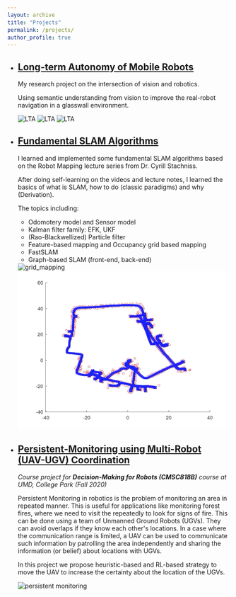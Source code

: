 ```yaml
---
layout: archive
title: "Projects"
permalink: /projects/
author_profile: true
---
```


- ## [Long-term Autonomy of Mobile Robots](https://github.com/codingrex/Long-Term-Autonomy)
    My research project on the intersection of vision and robotics. 
    
    Using semantic understanding from vision to improve the real-robot navigation in a glasswall environment.
     
    <img src="../images/mapping.gif" alt="LTA" width="480"/>
    <img src="../images/localization.gif" alt="LTA" width="480"/>
    <img src="../images/out1.gif" alt="LTA" width="480"/>


- ## [Fundamental SLAM Algorithms](https://github.com/codingrex/SLAM_Course)
    I learned and implemented some fundamental SLAM algorithms based on the Robot Mapping lecture series from Dr. Cyrill Stachniss.
    
    After doing self-learning on the videos and lecture notes, I learned the basics of what is SLAM, how to do (classic paradigms) and why (Derivation). 
    
    The topics including: 
    * Odomotery model and Sensor model
    * Kalman filter family: EFK, UKF 
    * (Rao-Blackwellized) Particle filter 
    * Feature-based mapping and Occupancy grid based mapping 
    * FastSLAM
    * Graph-based SLAM (front-end, back-end)
    
    <img src="../images/gridmap.gif" alt="grid_mapping" width="480"/>
    <img src="../images/lsslam_dlr.gif" alt="Graph-based" width="480"/>
    


- ## [Persistent-Monitoring using Multi-Robot (UAV-UGV) Coordination](https://github.com/VishnuDuttSharma/CMSC818B_MiniProject_2/tree/main/python#persistent-monitoring-using-multi-robot-uav-ugv-coordination)
    *Course project for* ***Decision-Making for Robots (CMSC818B)*** *course at UMD, College Park (Fall 2020)*
    
     Persistent Monitoring in robotics is the problem of monitoring an area in repeated manner. This is useful for applications like monitoring forest fires, where we need to visit the repeatedly to look for signs of fire. This can be done using a team of Unmanned Ground Robots (UGVs). They can avoid overlaps if they know each other's locations. In a case where the communication range is limited, a UAV can be used to communicate such information by patrolling the area independently and sharing the information (or belief) about locations with UGVs.
     
     In this project we propose heuristic-based and RL-based strategy to move the UAV to increase the certainty about the location of the UGVs.
     
    <img src="https://github.com/VishnuDuttSharma/CMSC818B_MiniProject_2/raw/main/python/images/all_algo.gif" alt="persistent monitoring" width="480"/>